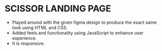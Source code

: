# SCISSOR LANDING PAGE

- Played around with the given figma design to produce the exact same look using HTML and CSS.
- Added feels and functionality using JavaScript to enhance user experience.
- It is responsive.
